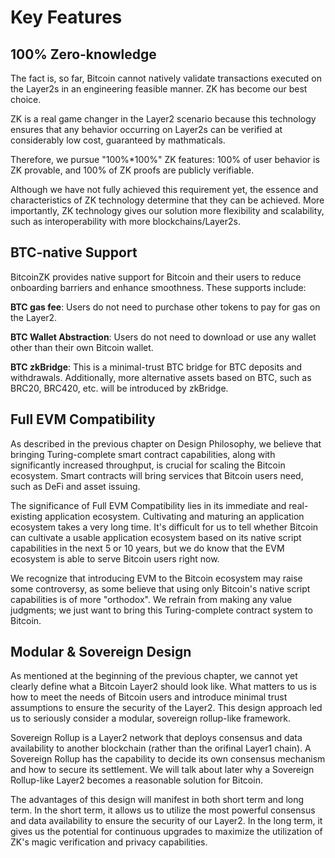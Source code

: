 # Key Features  

## 100% Zero-knowledge

The fact is, so far, Bitcoin cannot natively validate transactions executed on the Layer2s in an engineering feasible manner. ZK has become our best choice.  

ZK is a real game changer in the Layer2 scenario because this technology ensures that any behavior occurring on Layer2s can be verified at considerably low cost, guaranteed by mathmaticals.  

Therefore, we pursue "100%*100%" ZK features: 100% of user behavior is ZK provable, and 100% of ZK proofs are publicly verifiable.  

Although we have not fully achieved this requirement yet, the essence and characteristics of ZK technology determine that they can be achieved. More importantly, ZK technology gives our solution more flexibility and scalability, such as interoperability with more blockchains/Layer2s.  

## BTC-native Support  

BitcoinZK provides native support for Bitcoin and their users to reduce onboarding barriers and enhance smoothness. These supports include:

**BTC gas fee**: Users do not need to purchase other tokens to pay for gas on the Layer2.  

**BTC Wallet Abstraction**: Users do not need to download or use any wallet other than their own Bitcoin wallet.  

**BTC zkBridge**: This is a minimal-trust BTC bridge for BTC deposits and withdrawals. Additionally, more alternative assets based on BTC, such as BRC20, BRC420, etc. will be introduced by zkBridge.  


## Full EVM Compatibility  

As described in the previous chapter on Design Philosophy, we believe that bringing Turing-complete smart contract capabilities, along with significantly increased throughput, is crucial for scaling the Bitcoin ecosystem. Smart contracts will bring services that Bitcoin users need, such as DeFi and asset issuing.  

The significance of Full EVM Compatibility lies in its immediate and real-existing application ecosystem. Cultivating and maturing an application ecosystem takes a very long time. It's difficult for us to tell whether Bitcoin can cultivate a usable application ecosystem based on its native script capabilities in the next 5 or 10 years, but we do know that the EVM ecosystem is able to serve Bitcoin users right now.  

We recognize that introducing EVM to the Bitcoin ecosystem may raise some controversy, as some believe that using only Bitcoin's native script capabilities is of more "orthodox". We refrain from making any value judgments; we just want to bring this Turing-complete contract system to Bitcoin.  

## Modular & Sovereign Design

As mentioned at the beginning of the previous chapter, we cannot yet clearly define what a Bitcoin Layer2 should look like. What matters to us is how to meet the needs of Bitcoin users and introduce minimal trust assumptions to ensure the security of the Layer2. This design approach led us to seriously consider a modular, sovereign rollup-like framework.  

Sovereign Rollup is a Layer2 network that deploys consensus and data availability to another blockchain (rather than the orifinal Layer1 chain). A Sovereign Rollup has the capability to decide its own consensus mechanism and how to secure its settlement. We will talk about later why a Sovereign Rollup-like Layer2 becomes a reasonable solution for Bitcoin.  

The advantages of this design will manifest in both short term and long term. In the short term, it allows us to utilize the most powerful consensus and data availability to ensure the security of our Layer2. In the long term, it gives us the potential for continuous upgrades to maximize the utilization of ZK's magic verification and privacy capabilities.  

